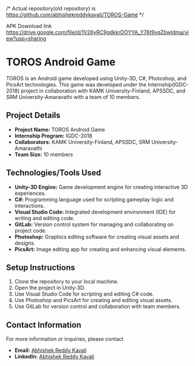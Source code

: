 /* Actual repository(old repository) is https://github.com/abhishekreddykavali/TOROS-Game */

APK Download link https://drive.google.com/file/d/1V26yRC9gdkkrDOYYA_Y76t9vqZbwIdma/view?usp=sharing

# TOROS Android Game

TOROS is an Android game developed using Unity-3D, C#, Photoshop, and PicsArt technologies. This game was developed under the Internship(IGDC-2018) project in collaboration with KAMK University-Finland, APSSDC, and SRM University-Amaravathi with a team of 10 members.

## Project Details

- **Project Name:** TOROS Android Game
- **Internship Program:** IGDC-2018
- **Collaborators:** KAMK University-Finland, APSSDC, SRM University-Amaravathi
- **Team Size:** 10 members

## Technologies/Tools Used

- **Unity-3D Engine:** Game development engine for creating interactive 3D experiences.
- **C#:** Programming language used for scripting gameplay logic and interactions.
- **Visual Studio Code:** Integrated development environment (IDE) for writing and editing code.
- **GitLab:** Version control system for managing and collaborating on project code.
- **Photoshop:** Graphics editing software for creating visual assets and designs.
- **PicsArt:** Image editing app for creating and enhancing visual elements.

## Setup Instructions

1. Clone the repository to your local machine.
2. Open the project in Unity-3D.
3. Use Visual Studio Code for scripting and editing C# code.
4. Use Photoshop and PicsArt for creating and editing visual assets.
5. Use GitLab for version control and collaboration with team members.

## Contact Information

For more information or inquiries, please contact
- **Email:** [Abhishek Reddy Kavali](mailto:abhishekreddy.k3@gmail.com)
- **LinkedIn:** [Abhishek Reddy Kavali](https://www.linkedin.com/in/abhishekreddykavali/)
